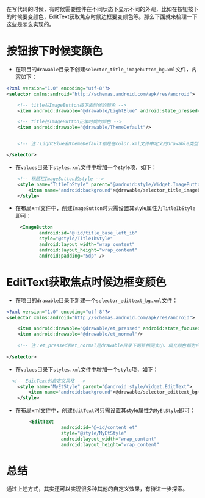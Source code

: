 在写代码的时候，有时候需要控件在不同状态下显示不同的外观，比如在按钮按下的时候要变颜色，EditText获取焦点时候边框要变颜色等。那么下面就来梳理一下这些是怎么实现的。

# 按钮按下时候变颜色
* 在项目的`drawable`目录下创建`selector_title_imagebutton_bg.xml`文件，内容如下：
```xml
<?xml version="1.0" encoding="utf-8"?>
<selector xmlns:android="http://schemas.android.com/apk/res/android">

    <!-- title栏ImageButton按下去时候的颜色 -->
    <item android:drawable="@drawable/LightBlue" android:state_pressed="true"/>

    <!-- title栏ImageButton正常时候的颜色 -->
    <item android:drawable="@drawable/ThemeDefault"/>


    <!-- 注：LightBlue和ThemeDefault都是在color.xml文件中定义的drawable类型的颜色值 -->

</selector>
```
* 在`values`目录下`styles.xml`文件中增加一个style项，如下：
```xml
    <!-- 标题栏ImageButton的style -->
    <style name="TitleIbStyle" parent="@android:style/Widget.ImageButton">
        <item name="android:background">@drawable/selector_title_imagebutton_bg</item>
    </style>
```
* 在布局xml文件中，创建`ImageButton`时只需设置其style属性为`TitleIbStyle`即可：
```xml
　　　<ImageButton
            android:id="@+id/title_base_left_ib"
            style="@style/TitleIbStyle"
            android:layout_width="wrap_content"
            android:layout_height="wrap_content"
            android:padding="5dp" />
```

# EditText获取焦点时候边框变颜色
* 在项目的`drawable`目录下新建一个`selector_edittext_bg.xml`文件：
```xml
<?xml version="1.0" encoding="utf-8"?>
<selector xmlns:android="http://schemas.android.com/apk/res/android">

    <item android:drawable="@drawable/et_pressed" android:state_focused="true"/>
    <item android:drawable="@drawable/et_normal"/>
    
    <!-- 注：et_pressed和et_normal是drawable目录下两张相同大小、填充颜色都为白色但边框颜色不同的圆角矩形的png图片 -->
    
</selector>
```
* 在`values`目录下`styles.xml`文件中增加一个`style`项，如下：
```xml
  <!-- EditText的自定义风格 -->
    <style name="MyEtStyle" parent="@android:style/Widget.EditText">
        <item name="android:background">@drawable/selector_edittext_bg</item>
    </style>
```
* 在布局xml文件中，创建`EditText`时只需设置其style属性为`MyEtStyle`即可：
```xml
　　　　　<EditText
                    android:id="@+id/content_et"
                    style="@style/MyEtStyle"
                    android:layout_width="wrap_content"
                    android:layout_height="wrap_content"
```

# 总结
通过上述方式，其实还可以实现很多种其他的自定义效果，有待进一步探索。
